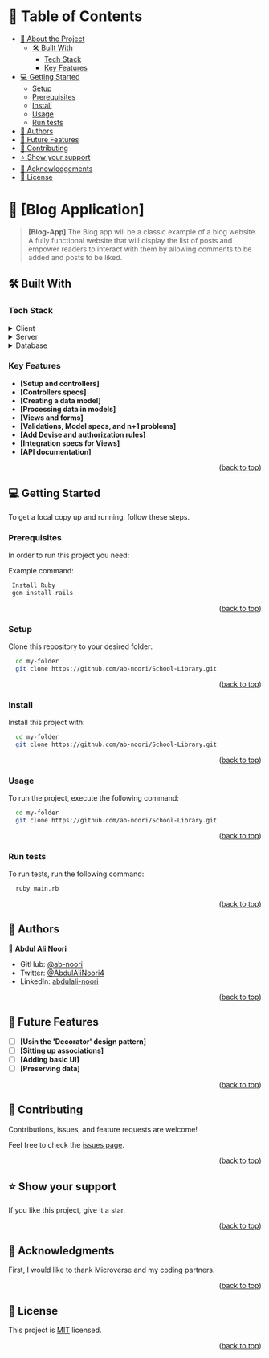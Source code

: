 <a name="readme-top"></a>

<!-- TABLE OF CONTENTS -->

# 📗 Table of Contents

- [📖 About the Project](#about-project)
  - [🛠 Built With](#built-with)
    - [Tech Stack](#tech-stack)
    - [Key Features](#key-features)
- [💻 Getting Started](#getting-started)
  - [Setup](#setup)
  - [Prerequisites](#prerequisites)
  - [Install](#install)
  - [Usage](#usage)
  - [Run tests](#run-tests)
- [👥 Authors](#authors)
- [🔭 Future Features](#future-features)
- [🤝 Contributing](#contributing)
- [⭐️ Show your support](#support)
- [🙏 Acknowledgements](#acknowledgements)
- [📝 License](#license)

<!-- PROJECT DESCRIPTION -->

# 📖 [Blog Application] <a name="about-project"></a>

> **[Blog-App]** The Blog app will be a classic example of a blog website. A fully functional website that will display the list of posts and empower readers to interact with them by allowing comments to be added and posts to be liked.
## 🛠 Built With <a name="built-with"></a>

### Tech Stack <a name="tech-stack"></a>

<details>
  <summary>Client</summary>
  <ul>
    <li><a href="https://www.w3schools.com/html/default.asp">HTML</a></li>
    <li><a href="https://www.w3schools.com/css/default.asp">CSS</a></li>
  </ul>
</details>

<details>
  <summary>Server</summary>
  <ul>
    <li><a href="https://www.ruby-lang.org/en/">Ruby</a></li>
    <li><a href="https://guides.rubyonrails.org/">Ruby on Rails</a></li>
  </ul>
</details>

<details>
<summary>Database</summary>
  <ul>
    <li><a href="https://www.postgresql.org/">PostgreSQL</a></li>
  </ul>
</details>

<!-- Features -->

### Key Features <a name="key-features"></a>

- **[Setup and controllers]**
- **[Controllers specs]**
- **[Creating a data model]**
- **[Processing data in models]**
- **[Views and forms]**
- **[Validations, Model specs, and n+1 problems]**
- **[Add Devise and authorization rules]**
- **[Integration specs for Views]**
- **[API documentation]**

<p align="right">(<a href="#readme-top">back to top</a>)</p>

<!-- GETTING STARTED -->

## 💻 Getting Started <a name="getting-started"></a>

To get a local copy up and running, follow these steps.

### Prerequisites

In order to run this project you need:

Example command:

```sh
 Install Ruby
 gem install rails
```
<p align="right">(<a href="#readme-top">back to top</a>)</p>

### Setup

Clone this repository to your desired folder:

```sh
  cd my-folder
  git clone https://github.com/ab-noori/School-Library.git
```
<p align="right">(<a href="#readme-top">back to top</a>)</p>

### Install

Install this project with:

```sh
  cd my-folder
  git clone https://github.com/ab-noori/School-Library.git
```
<p align="right">(<a href="#readme-top">back to top</a>)</p>

### Usage

To run the project, execute the following command:

```sh
  cd my-folder
  git clone https://github.com/ab-noori/School-Library.git
```
<p align="right">(<a href="#readme-top">back to top</a>)</p>

### Run tests

To run tests, run the following command:

```sh
  ruby main.rb
```
<p align="right">(<a href="#readme-top">back to top</a>)</p>

<!-- AUTHORS -->

## 👥 Authors <a name="authors"></a>

👤 **Abdul Ali Noori**

- GitHub: [@ab-noori](https://github.com/ab-noori)
- Twitter: [@AbdulAliNoori4](https://twitter.com/AbdulAliNoori4)
- LinkedIn: [abdulali-noori](https://www.linkedin.com/in/abdulali-noori)

<p align="right">(<a href="#readme-top">back to top</a>)</p>

<!-- FUTURE FEATURES -->

## 🔭 Future Features <a name="future-features"></a>

- [ ] **[Usin the 'Decorator' design pattern]**
- [ ] **[Sitting up associations]**
- [ ] **[Adding basic UI]**
- [ ] **[Preserving data]**

<p align="right">(<a href="#readme-top">back to top</a>)</p>

<!-- CONTRIBUTING -->

## 🤝 Contributing <a name="contributing"></a>

  Contributions, issues, and feature requests are welcome!

  Feel free to check the [issues page](https://github.com/ab-noori/School-Library/issues).

<p align="right">(<a href="#readme-top">back to top</a>)</p>

<!-- SUPPORT -->

## ⭐️ Show your support <a name="support"></a>

  If you like this project, give it a star.

<p align="right">(<a href="#readme-top">back to top</a>)</p>

<!-- ACKNOWLEDGEMENTS -->

## 🙏 Acknowledgments <a name="acknowledgements"></a>

  First, I would like to thank Microverse and my coding partners.

<p align="right">(<a href="#readme-top">back to top</a>)</p>


## 📝 License <a name="license"></a>

This project is [MIT](./LICENSE) licensed.

<p align="right">(<a href="#readme-top">back to top</a>)</p>


